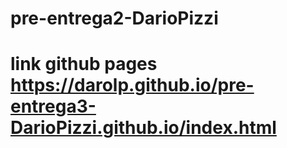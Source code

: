 # pre-entrega2-DarioPizzi

# link github pages https://darolp.github.io/pre-entrega3-DarioPizzi.github.io/index.html #
